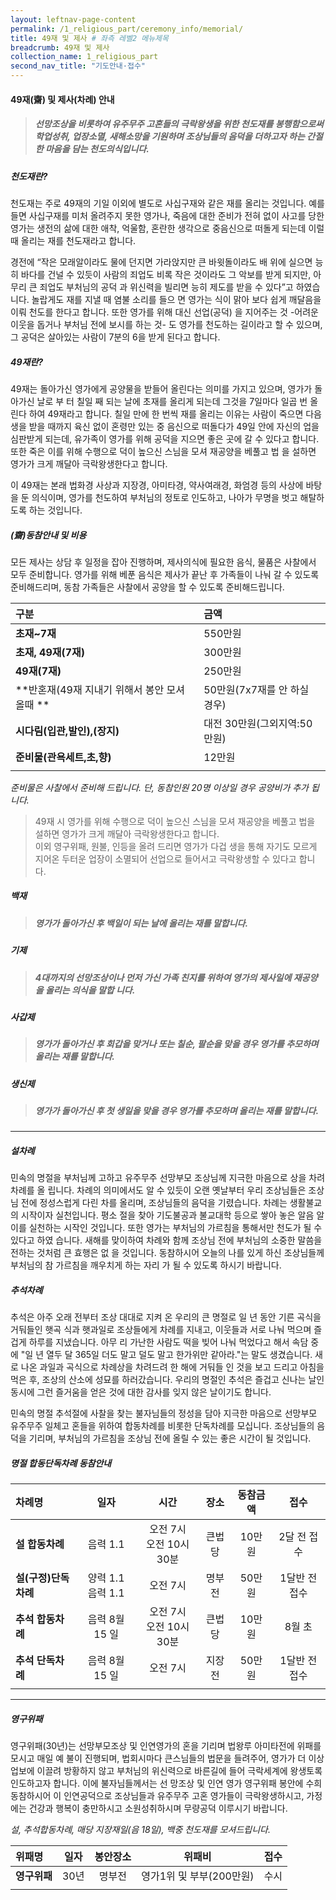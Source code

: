 ```yaml
---
layout: leftnav-page-content
permalink: /1_religious_part/ceremony_info/memorial/
title: 49재 및 제사 # 좌측 레벨2 메뉴제목
breadcrumb: 49재 및 제사
collection_name: 1_religious_part
second_nav_title: "기도안내·접수" 
---
```



#### **49재(齋) 및 제사(차례) 안내**

> <h5>선망조상을 비롯하여 유주무주 고혼들의 극락왕생을 위한 천도재를 봉행함으로써 학업성취, 업장소멸, 새해소망을 기원하며 조상님들의 음덕을 더하고자 하는 간절한 마음을 담는 천도의식입니다.</h5>

##### **천도재란?**
천도재는 주로 49재의 기일 이외에 별도로 사십구재와 같은 재를 올리는 것입니다. 예를 들면 사십구재를 미처 올려주지 못한 영가나, 죽음에 대한 준비가 전혀 없이 사고를 당한 영가는 생전의 삶에 대한 애착, 억울함, 혼란한 생각으로 중음신으로 떠돌게 되는데 이럴 때 올리는 재를 천도재라고 합니다.

경전에 “작은 모래알이라도 물에 던지면 가라앉지만 큰 바윗돌이라도 배 위에 실으면 능히 바다를 건널 수 있듯이 사람의 죄업도 비록 작은 것이라도 그 악보를 받게 되지만, 아무리 큰 죄업도 부처님의 공덕 과 위신력을 빌리면 능히 제도를 받을 수 있다”고 하였습니다. 놀랍게도 재를 지낼 때 염불 소리를 들으 면 영가는 식이 맑아 보다 쉽게 깨달음을 이뤄 천도를 한다고 합니다. 또한 영가를 위해 대신 선업(공덕) 을 지어주는 것 -어려운 이웃을 돕거나 부처님 전에 보시를 하는 것- 도 영가를 천도하는 길이라고 할 수 있으며, 그 공덕은 살아있는 사람이 7분의 6을 받게 된다고 합니다.


##### **49재란?**
49재는 돌아가신 영가에게 공양물을 받들어 올린다는 의미를 가지고 있으며, 영가가 돌아가신 날로 부 터 칠일 째 되는 날에 초재를 올리게 되는데 그것을 7일마다 일곱 번 올린다 하여 49재라고 합니다. 칠일 만에 한 번씩 재를 올리는 이유는 사람이 죽으면 다음 생을 받을 때까지 육신 없이 혼령만 있는 중 음신으로 떠돌다가 49일 안에 자신의 업을 심판받게 되는데, 유가족이 영가를 위해 공덕을 지으면 좋은 곳에 갈 수 있다고 합니다. 또한 죽은 이를 위해 수행으로 덕이 높으신 스님을 모셔 재공양을 베풀고 법 을 설하면 영가가 크게 깨달아 극락왕생한다고 합니다.

이 49재는 본래 법화경 사상과 지장경, 아미타경, 약사여래경, 화엄경 등의 사상에 바탕을 둔 의식이며, 영가를 천도하여 부처님의 정토로 인도하고, 나아가 무명을 벗고 해탈하도록 하는 것입니다.

##### **(齋)동참안내 및 비용**
모든 제사는 상담 후 일정을 잡아 진행하며, 제사의식에 필요한 음식, 물품은 사찰에서 모두 준비합니다. 영가를 위해 베푼 음식은 제사가 끝난 후 가족들이 나눠 갈 수 있도록 준비해드리며, 동참 가족들은 사찰에서 공양을 할 수 있도록 준비해드립니다. 


|구분|금액|
|:-|:-|
|**초재~7재**|  550만원|
|**초재, 49재(7재)** |   300만원|
|**49재(7재)**   |   250만원|
|**반혼재(49재 지내기 위해서 봉안 모셔올때 **   |   50만원(7x7재를 안 하실 경우)|
|**시다림(입관,발인),(장지)**   |   대전 30만원(그외지역:50만원)|
|**준비물(관욕세트,초,향)**|   12만원|
|   |   |

*준비물은 사찰에서 준비해 드립니다.*
*단, 동참인원 20명 이상일 경우 공양비가 추가 됩니다.*

> 49재 시 영가를 위해 수행으로 덕이 높으신 스님을 모셔 재공양을 베풀고 법을 설하면 영가가 크게 깨달아 극락왕생한다고 합니다. <br> 이외 영구위패, 원불, 인등을 올려 드리면 영가가 다겁 생을 통해 자기도 모르게 지어온 두터운 업장이 소멸되어 선업으로 들어서고 극락왕생할 수 있다고 합니다.

##### **백재**
> <h5>영가가 돌아가신 후 백일이 되는 날에 올리는 재를 말합니다.<h5>

##### **기제**
> <h5>4대까지의 선망조상이나 먼저 가신 가족 친지를 위하여 영가의 제사일에 재공양을 올리는 의식을 말합 니다.

##### **사갑제**
> <h5>영가가 돌아가신 후 회갑을 맞거나 또는 칠순, 팔순을 맞을 경우 영가를 추모하며 올리는 재를 말합니다. 

##### **생신제**
> <h5> 영가가 돌아가신 후 첫 생일을 맞을 경우 영가를 추모하며 올리는 재를 말합니다. 

--- 

##### **설차례**
민속의 명절을 부처님께 고하고 유주무주 선망부모 조상님께 지극한 마음으로 상을 차려 차례를 올 립니다. 차례의 의미에서도 알 수 있듯이 오랜 옛날부터 우리 조상님들은 조상님 전에 정성스럽게 다린 차를 올리며, 조상님들의 음덕을 기렸습니다. 차례는 생활불교의 시작이자 실천입니다. 평소 절을 찾아 기도불공과 불교대학 등으로 쌓아 놓은 알음 알이를 실천하는 시작인 것입니다. 또한 영가는 부처님의 가르침을 통해서만 천도가 될 수 있다고 하였 습니다. 새해를 맞이하여 차례와 함께 조상님 전에 부처님의 소중한 말씀을 전하는 것처럼 큰 효행은 없 을 것입니다. 동참하시어 오늘의 나를 있게 하신 조상님들께 부처님의 참 가르침을 깨우치게 하는 자리 가 될 수 있도록 하시기 바랍니다.

##### **추석차례**
추석은 아주 오래 전부터 조상 대대로 지켜 온 우리의 큰 명절로 일 년 동안 기른 곡식을 거둬들인 햇곡 식과 햇과일로 조상들에게 차례를 지내고, 이웃들과 서로 나눠 먹으며 즐겁게 하루를 지냈습니다. 아무 리 가난한 사람도 떡을 빚어 나눠 먹었다고 해서 속담 중에 "일 년 열두 달 365일 더도 말고 덜도 말고 한가위만 같아라."는 말도 생겼습니다. 새로 나온 과일과 곡식으로 차례상을 차려드려 한 해에 거둬들 인 것을 보고 드리고 아침을 먹은 후, 조상의 산소에 성묘를 하러갔습니다. 우리의 명절인 추석은 즐겁고 신나는 날인 동시에 그런 즐거움을 얻은 것에 대한 감사를 잊지 않은 날이기도 합니다.

민속의 명절 추석절에 사찰을 찾는 불자님들의 정성을 담아 지극한 마음으로 선망부모 유주무주 일체고 혼들을 위하여 합동차례를 비롯한 단독차례를 모십니다. 조상님들의 음덕을 기리며, 부처님의 가르침을 조상님 전에 올릴 수 있는 좋은 시간이 될 것입니다.

##### **명절 합동단독차례 동참안내**

|차례명|일자|시간|장소|동참금액|접수|
|:-|:-:|:-:|:-:|:-:|:-:|
|**설 합동차례**|음력 1.1|오전 7시<br>오전 10시30분|큰법당|10만원|2달 전 접수|
|**설(구정)단독차례**|양력 1.1<br>음력 1.1|오전 7시|명부전|50만원|1달반 전 접수|
|**추석 합동차례**|음력 8월 15 일|오전 7시<br>오전 10시 30분|큰법당|10만원|8월 초|
|**추석 단독차례**|음력 8월 15 일|오전 7시|지장전|50만원|1달반 전 접수|
|||||||

--- 
  
##### **영구위패**
영구위패(30년)는 선망부모조상 및 인연영가의 혼을 기리며 법왕루 아미타전에 위패를 모시고 매일 예 불이 진행되며, 법회시마다 큰스님들의 법문을 들려주어, 영가가 더 이상 업보에 이끌려 방황하지 않고 부처님의 위신력으로 바른길에 들어 극락세계에 왕생토록 인도하고자 합니다. 이에 불자님들께서는 선 망조상 및 인연 영가 영구위패 봉안에 수희 동참하시어 이 인연공덕으로 조상님들과 유주무주 고혼 영가들이 극락왕생하시고, 가정에는 건강과 행복이 충만하시고 소원성취하시며 무량공덕 이루시기 바랍니다.

*설, 추석합동차례, 매당 지장재일(음 18일), 백중 천도재를 모셔드립니다.*

|위패명|일자|봉안장소|위패비|접수|
|:-|:-:|:-:|:-:|:-:|
|**영구위패**|30년|명부전|영가1위 및 부부(200만원)|수시|
||||||


